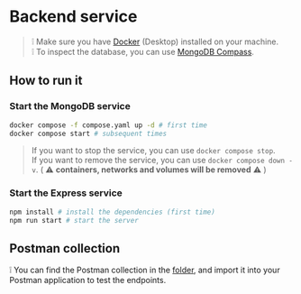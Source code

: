 # Backend service

> :grey_exclamation: Make sure you have [Docker](https://docs.docker.com/desktop/) (Desktop) installed on your machine.  
> :grey_exclamation: To inspect the database, you can use [MongoDB Compass](https://www.mongodb.com/try/download/compass).

## How to run it

### Start the MongoDB service

```bash
docker compose -f compose.yaml up -d # first time
docker compose start # subsequent times
```

> If you want to stop the service, you can use `docker compose stop`.  
> If you want to remove the service, you can use `docker compose down -v`. ( :warning: **containers, networks and volumes will be removed** :warning: )

### Start the Express service

```bash
npm install # install the dependencies (first time)
npm run start # start the server
```

## Postman collection

:grey_exclamation: You can find the Postman collection in the [folder](./postman), and import it into your Postman application to test the endpoints.
